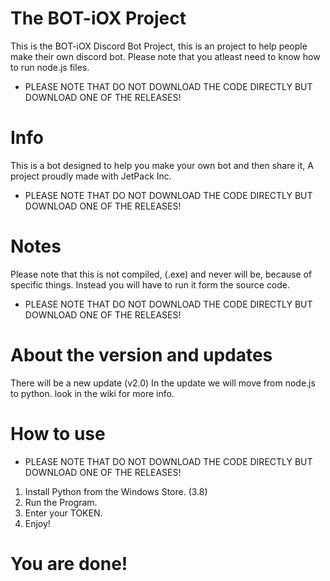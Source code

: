 # The BOT-iOX Project
This is the BOT-iOX Discord Bot Project, this is an project to help people make their own discord bot.
Please note that you atleast need to know how to run node.js files. 
+ PLEASE NOTE THAT DO NOT DOWNLOAD THE CODE DIRECTLY BUT DOWNLOAD ONE OF THE RELEASES!
# Info
This is a bot designed to help you make your own bot and then share it, A project proudly made with JetPack Inc.
+ PLEASE NOTE THAT DO NOT DOWNLOAD THE CODE DIRECTLY BUT DOWNLOAD ONE OF THE RELEASES!
# Notes
Please note that this is not compiled, (.exe) and never will be, because of specific things. Instead you will have to run it form the source code.
+ PLEASE NOTE THAT DO NOT DOWNLOAD THE CODE DIRECTLY BUT DOWNLOAD ONE OF THE RELEASES!
# About the version and updates
There will be a new update (v2.0) In the update we will move from node.js to python. look in the wiki for more info.
	
# How to use
+ PLEASE NOTE THAT DO NOT DOWNLOAD THE CODE DIRECTLY BUT DOWNLOAD ONE OF THE RELEASES!
1. Install Python from the Windows Store. (3.8)
2. Run the Program.
3. Enter your TOKEN. 
4. Enjoy!

# You are done!
